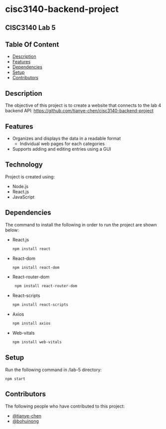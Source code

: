 # cisc3140-backend-project
## CISC3140 Lab 5
## Table Of Content
* [Description](#description)
* [Features](#features)
* [Dependencies](#dependencies)
* [Setup](#setup)
* [Contributors](#contributors)
## Description
The objective of this project is to create a website that connects to the lab 4 backend API: https://github.com/tianye-chen/cisc3140-backend-project
## Features
* Organizes and displays the data in a readable format
  * Individual web pages for each categories
* Supports adding and editing entries using a GUI
## Technology
Project is created using:
* Node.js
* React.js
* JavaScript
## Dependencies
The command to install the following in order to run the project are shown below:
* React.js
  ```sh
  npm install react
  ```
* React-dom
  ```sh
  npm install react-dom
  ```
 * React-router-dom
   ```sh
    npm install react-router-dom
   ```
 * React-scripts
   ```sh
   npm install react-scripts
   ```
 * Axios
   ```sh
   npm install axios
   ```
 * Web-vitals
   ```sh
   npm install web-vitals
   ```
## Setup
Run the following command in /lab-5 directory:
```
npm start
```
## Contributors
The following people who have contributed to this project:
- [@tianye-chen](https://github.com/tianye-chen/)
- [@bohuinong](https://github.com/bohuinong)

